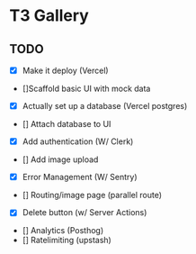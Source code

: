 # T3 Gallery
    
## TODO

- [x] Make it deploy (Vercel)
- []Scaffold basic UI with mock data        
- [x] Actually set up a database (Vercel postgres)
- [] Attach database to UI
- [x] Add authentication (W/ Clerk)
- [] Add image upload
- [x] Error Management (W/ Sentry)
- [] Routing/image page (parallel route)
- [x] Delete button (w/ Server Actions)
- [] Analytics (Posthog)
- [] Ratelimiting (upstash)